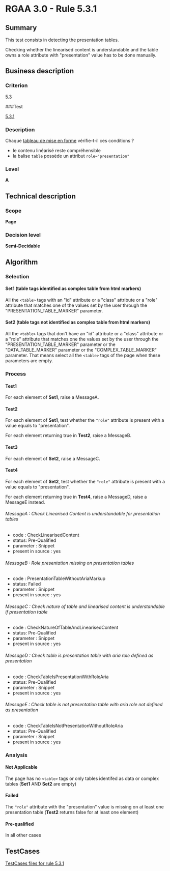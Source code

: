 # RGAA 3.0 -  Rule 5.3.1

## Summary

This test consists in detecting the presentation tables. 

Checking whether the linearised content is understandable and the table owns a role attribute with "presentation" value has to be done manually.

## Business description

### Criterion

[5.3](http://disic.github.io/rgaa_referentiel_en/RGAA3.0_Criteria_English_version_v1.html#crit-5-3)

###Test

[5.3.1](http://disic.github.io/rgaa_referentiel_en/RGAA3.0_Criteria_English_version_v1.html#test-5-3-1)

### Description

Chaque <a href="http://references.modernisation.gouv.fr/referentiel-technique-0#mTabMiseForme">tableau de mise en forme</a> v&eacute;rifie-t-il ces conditions ? 
 
 * le contenu lin&eacute;aris&eacute; reste compr&eacute;hensible 
 * la balise `table` poss&egrave;de un attribut `role="presentation"` 

### Level

**A**

## Technical description

### Scope

**Page**

### Decision level

**Semi-Decidable**

## Algorithm

### Selection

#### Set1 (table tags identified as complex table from html markers)

All the `<table>` tags with an "id" attribute or a "class" attribute or a
"role" attribute that matches one of the values set by the user through
the "PRESENTATION_TABLE_MARKER" parameter.

#### Set2 (table tags not identified as complex table from html markers)

All the `<table>` tags that don't have an "id" attribute or a "class" attribute or a "role" attribute that matches one the values set by the user through the "PRESENTATION_TABLE_MARKER" parameter or the "DATA_TABLE_MARKER" parameter or the "COMPLEX_TABLE_MARKER" parameter. 
That means select all the `<table>` tags of the page when these parameters are empty.

### Process

#### Test1 

For each element of **Set1**, raise a MessageA.

#### Test2 

For each element of **Set1**, test whether the `"role"` attribute is present with a value equals to "presentation".

For each element returning true in **Test2**, raise a MessageB.

#### Test3

For each element of **Set2**, raise a MessageC.

#### Test4

For each element of **Set2**, test whether the `"role"` attribute is present with a value equals to "presentation".

For each element returning true in **Test4**, raise a MessageD, raise a MessageE instead.

###### MessageA : Check Linearised Content is understandable for presentation tables

-   code : CheckLinearisedContent
-   status: Pre-Qualified
-   parameter : Snippet
-   present in source : yes

###### MessageB : Role presentation missing on presentation tables

-   code : PresentationTableWithoutAriaMarkup
-   status: Failed
-   parameter : Snippet
-   present in source : yes

###### MessageC : Check nature of table and linearised content is understandable if presentation table

-   code : CheckNatureOfTableAndLinearisedContent
-   status: Pre-Qualified
-   parameter : Snippet
-   present in source : yes

###### MessageD : Check table is presentation table with aria role defined as presentation

-   code : CheckTableIsPresentationWithRoleAria
-   status: Pre-Qualified
-   parameter : Snippet
-   present in source : yes

###### MessageE : Check table is not presentation table with aria role not defined as presentation

-   code : CheckTableIsNotPresentationWithoutRoleAria
-   status: Pre-Qualified
-   parameter : Snippet
-   present in source : yes

### Analysis

#### Not Applicable

The page has no `<table>` tags or only tables identifed as data or complex tables (**Set1** AND **Set2** are empty)

#### Failed

The `"role"` attribute with the "presentation" value is missing on at least one presentation table (**Test2** returns false for at least one element)

#### Pre-qualified

In all other cases






##  TestCases 

[TestCases files for rule 5.3.1](https://github.com/Asqatasun/Asqatasun/tree/master/rules/rules-rgaa3.0/src/test/resources/testcases/rgaa30/Rgaa30Rule050301/) 


